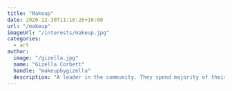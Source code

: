 ```yaml
---
title: "Makeup"
date: 2020-12-30T11:10:26+10:00
url: "/makeup"
imageUrl: "/interests/makeup.jpg"
categories:
  - art
author:
  image: "/gizella.jpg"
  name: "Gizella Corbett"
  handle: "makeupbygizella"
  description: "A leader in the community. They spend majority of their time fostering and growing the community."
---
```


